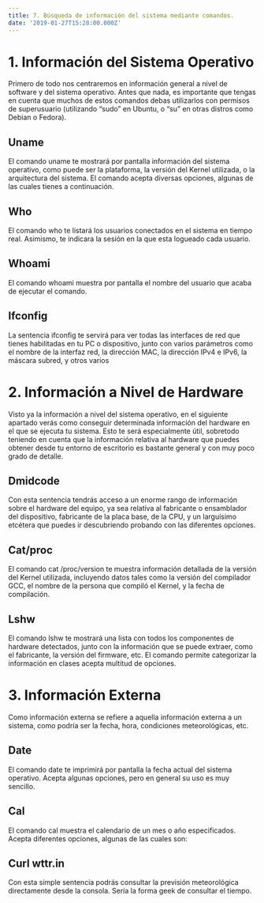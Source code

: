 ```yaml
---
title: 7. Búsqueda de información del sistema mediante comandos.
date: '2019-01-27T15:28:00.000Z'
---
```


# 1. Información del Sistema Operativo

Primero de todo nos centraremos en información general a nivel de software y del sistema operativo. Antes que nada, es importante que tengas en cuenta que muchos de estos comandos debas utilizarlos con permisos de superusuario (utilizando “sudo” en Ubuntu, o “su” en otras distros como Debian o Fedora).

## Uname

El comando uname te mostrará por pantalla información del sistema operativo, como puede ser la plataforma, la versión del Kernel utilizada, o la arquitectura del sistema. El comando acepta diversas opciones, algunas de las cuales tienes a continuación.

## Who

El comando who te listará los usuarios conectados en el sistema en tiempo real. Asimismo, te indicara la sesión en la que esta logueado cada usuario.

## Whoami

El comando whoami muestra por pantalla el nombre del usuario que acaba de ejecutar el comando.

## Ifconfig

La sentencia ifconfig te servirá para ver todas las interfaces de red que tienes habilitadas en tu PC o dispositivo, junto con varios parámetros como el nombre de la interfaz red, la dirección MAC, la dirección IPv4 e IPv6, la máscara subred, y otros varios

# 2. Información a Nivel de Hardware

Visto ya la información a nivel del sistema operativo, en el siguiente apartado verás como conseguir determinada información del hardware en el que se ejecuta tu sistema. Esto te será especialmente útil, sobretodo teniendo en cuenta que la información relativa al hardware que puedes obtener desde tu entorno de escritorio es bastante general y con muy poco grado de detalle.

## Dmidcode

Con esta sentencia tendrás acceso a un enorme rango de información sobre el hardware del equipo, ya sea relativa al fabricante o ensamblador del dispositivo, fabricante de la placa base, de la CPU, y un larguísimo etcétera que puedes ir descubriendo probando con las diferentes opciones.

## Cat/proc

El comando cat /proc/version te muestra información detallada de la versión del Kernel utilizada, incluyendo datos tales como la versión del compilador GCC, el nombre de la persona que compiló el Kernel, y la fecha de compilación.

## Lshw
El comando lshw te mostrará una lista con todos los componentes de hardware detectados, junto con la información que se puede extraer, como el fabricante, la versión del firmware, etc. El comando permite categorizar la información en clases  acepta multitud de opciones.

# 3. Información Externa

Como información externa se refiere a aquella información externa a un sistema, como podría ser la fecha, hora, condiciones meteorológicas, etc.

## Date

El comando date te imprimirá por pantalla la fecha actual del sistema operativo. Acepta algunas opciones, pero en general su uso es muy sencillo.

## Cal

El comando cal muestra el calendario de un mes o año especificados. Acepta diferentes opciones, algunas de las cuales son:

## Curl wttr.in

Con esta simple sentencia podrás consultar la previsión meteorológica directamente desde la consola. Sería la forma geek de consultar el tiempo.